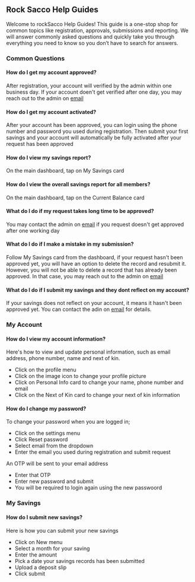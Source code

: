 ## Rock Sacco Help Guides

Welcome to rockSacco Help Guides! This guide is a one-stop shop for common topics like registration, approvals, submissions and reporting. We will answer commonly asked questions and quickly take you through everything you need to know so you don’t have to search for answers.

### Common Questions

#### How do I get my account approved?

After registration, your account will verified by the admin within one business day. If your account doen't get verified after one day, you may reach out to the admin on [email](mailto:b.alzawad@gmail.com)

#### How do I get my account activated?

After your account has been approved, you can login using the phone number and password you used during registration. Then submit your first savings and your account will automatically be fully activated after your request has been approved

#### How do I view my savings report?

On the main dashboard, tap on My Savings card

#### How do I view the overall savings report for all members?

On the main dashboard, tap on the Current Balance card

#### What do I do if my request takes long time to be approved?

You may contact the admin on [email](mailto:b.alzawad@gmail.com) if you request doesn't get approved after one working day

#### What do I do if I make a mistake in my submission?

Follow My Savings card from the dashboard, if your request hasn't been approved yet, you will have an option to delete the record and resubmit it. However, you will not be able to delete a record that has already been approved. In that case, you may reach out to the admin on [email](mailto:b.alzawad@gmail.com)

#### What do I do if I submit my savings and they dont reflect on my account?

If your savings does not reflect on your account, it means it hasn't been approved yet. You can contact the adin on [email](mailto:b.alzawad@gmail.com) for details.

### My Account

#### How do I view my account information?

Here's how to view and update personal information, such as email address, phone number, name and next of kin.

- Click on the profile menu
- Click on the image icon to change your profile picture
- Click on Personal Info card to change your name, phone number and email
- Click on the Next of Kin card to change your next of kin information

#### How do I change my password?

To change your password when you are logged in;

- Click on the settings menu
- Click Reset password
- Select email from the dropdown
- Enter the email you used during registration and submit request

An OTP will be sent to your email address

- Enter that OTP
- Enter new password and submit
- You will be required to login again using the new passwoord

### My Savings

#### How do I submit new savings?

Here is how you can submit your new savings

- Click on New menu
- Select a month for your saving
- Enter the amount
- Pick a date your savings records has been submitted
- Upload a deposit slip
- Click submit
